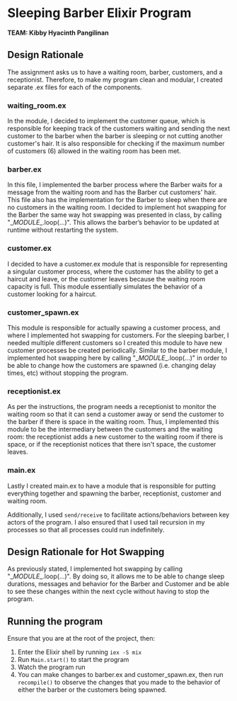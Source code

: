 # Sleeping Barber Elixir Program

**TEAM: Kibby Hyacinth Pangilinan**

## Design Rationale

The assignment asks us to have a waiting room, barber, customers, and a receptionist. Therefore, to make my program clean and modular, I created separate .ex files for each of the components.


### waiting_room.ex
In the module, I decided to implement the customer queue, which is responsible for keeping track of the customers waiting and sending the next customer to the barber when the barber is sleeping or not cutting another customer's hair. It is also responsible for checking if the maximum number of customers (6) allowed in the waiting room has been met.

### barber.ex
In this file, I implemented the barber process where the Barber waits for a message from the waiting room and has the Barber cut customers' hair. This file also has the implementation for the Barber to sleep when there are no customers in the waiting room. I decided to implement hot swapping for the Barber the same way hot swapping was presented in class, by calling "\__MODULE__.loop(...)". This allows the barber’s behavior to be updated at runtime without restarting the system.

### customer.ex
I decided to have a customer.ex module that is responsible for representing a singular customer process, where the customer has the ability to get a haircut and leave, or the customer leaves because the waiting room capacity is full. This module essentially simulates the behavior of a customer looking for a haircut.

### customer_spawn.ex
This module is responsible for actually spawing a customer process, and where I implemented hot swapping for customers. For the sleeping barber, I needed multiple different customers so I created this module to have new customer processes be created periodically. Similar to the barber module, I implemented hot swapping here by calling "\__MODULE__.loop(...)" in order to be able to change how the customers are spawned (i.e. changing delay times, etc) without stopping the program.

### receptionist.ex
As per the instructions, the program needs a receptionist to monitor the waiting room so that it can send a customer away or send the customer to the barber if there is space in the waiting room. Thus, I implemented this module to be the intermediary between the customers and the waiting room: the receptionist adds a new customer to the waiting room if there is space, or if the receptionist notices that there isn't space, the customer leaves.


### main.ex
Lastly I created main.ex to have a module that is responsible for putting everything together and spawning the barber, receptionist, customer and waiting room.

Additionally, I used `send/receive` to facilitate actions/behaviors between key actors of the program. I also ensured that I used tail recursion in my processes so that all processes could run indefinitely.

## Design Rationale for Hot Swapping
As previously stated, I implemented hot swapping by calling  "\__MODULE__.loop(...)". By doing so, it allows me to be able to change sleep durations, messages and behavior for the Barber and Customer and be able to see these changes within the next cycle without having to stop the program.

## Running the program
Ensure that you are at the root of the project, then:
1. Enter the Elixir shell by running `iex -S mix`
2. Run `Main.start()` to start the program
3. Watch the program run
4. You can make changes to barber.ex and customer_spawn.ex, then run `recompile()` to observe the changes that you made to the behavior of either the barber or the customers being spawned.
